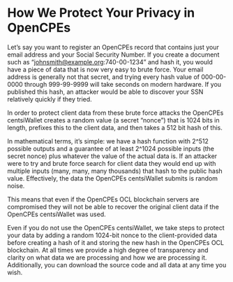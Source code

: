 # How We Protect Your Privacy in OpenCPEs

Let’s say you want to register an OpenCPEs record that contains just your email address and your Social Security Number. If you create a document such as “johnsmith@example.org:740-00-1234” and hash it, you would have a piece of data that is now very easy to brute force. Your email address is generally not that secret, and trying every hash value of 000-00-0000 through 999-99-9999 will take seconds on modern hardware. If you published this hash, an attacker would be able to discover your SSN relatively quickly if they tried.

In order to protect client data from these brute force attacks the OpenCPEs centsiWallet creates a random value (a secret “nonce”) that is 1024 bits in length, prefixes this to the client data, and then takes a 512 bit hash of this.

In mathematical terms, it’s simple: we have a hash function with 2^512 possible outputs and a guarantee of at least 2^1024 possible inputs (the secret nonce) plus whatever the value of the actual data is. If an attacker were to try and brute force search for client data they would end up with multiple inputs (many, many, many thousands) that hash to the public hash value. Effectively, the data the OpenCPEs centsiWallet submits is random noise.

This means that even if the OpenCPEs OCL blockchain servers are compromised they will not be able to recover the original client data if the OpenCPEs centsiWallet was used.

Even if you do not use the OpenCPEs centsiWallet, we take steps to protect your data by adding a random 1024-bit nonce to the client-provided data before creating a hash of it and storing the new hash in the OpenCPEs OCL blockchain. At all times we provide a high degree of transparency and clarity on what data we are processing and how we are processing it. Additionally, you can download the source code and all data at any time you wish.
